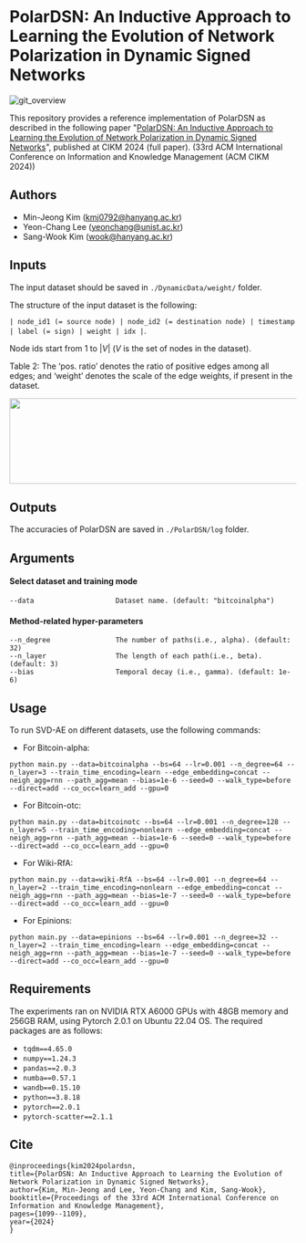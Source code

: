 # PolarDSN: An Inductive Approach to Learning the Evolution of Network Polarization in Dynamic Signed Networks

![git_overview](https://github.com/user-attachments/assets/5962613d-ddca-4f50-92ed-cbb8b69e2d89)

This repository provides a reference implementation of PolarDSN as described in the following paper "[PolarDSN: An Inductive Approach to Learning the Evolution of Network Polarization in Dynamic Signed Networks](https://doi.org/10.1145/3627673.3679654)", published at CIKM 2024 (full paper). (33rd ACM International Conference on Information and Knowledge Management (ACM CIKM 2024))

## Authors
- Min-Jeong Kim (kmj0792@hanyang.ac.kr)
- Yeon-Chang Lee (yeonchang@unist.ac.kr)
- Sang-Wook Kim (wook@hanyang.ac.kr)

## Inputs
The input dataset should be saved in ```./DynamicData/weight/``` folder. 

The structure of the input dataset is the following: 

```| node_id1 (= source node) | node_id2 (= destination node) | timestamp | label (= sign) | weight | idx |```.

Node ids start from 1 to |*V*| (*V* is the set of nodes in the dataset).


Table 2: The ‘pos. ratio’ denotes the ratio of positive edges among all edges; and ‘weight’ denotes the scale of the edge weights, if present in the dataset.

<img src = "https://github.com/user-attachments/assets/ca18507b-c120-44db-86a6-1d9caed4a9ba" width="600" height="150">


## Outputs
The accuracies of PolarDSN are saved in ```./PolarDSN/log``` folder. 

## Arguments
#### Select dataset and training mode 
```
--data                    Dataset name. (default: "bitcoinalpha")
```

#### Method-related hyper-parameters
```
--n_degree                The number of paths(i.e., alpha). (default: 32)
--n_layer                 The length of each path(i.e., beta). (default: 3)
--bias                    Temporal decay (i.e., gamma). (default: 1e-6)
```

## Usage
To run SVD-AE on different datasets, use the following commands:

+ For Bitcoin-alpha:
```
python main.py --data=bitcoinalpha --bs=64 --lr=0.001 --n_degree=64 --n_layer=3 --train_time_encoding=learn --edge_embedding=concat --neigh_agg=rnn --path_agg=mean --bias=1e-6 --seed=0 --walk_type=before --direct=add --co_occ=learn_add --gpu=0
```

+ For Bitcoin-otc:
```
python main.py --data=bitcoinotc --bs=64 --lr=0.001 --n_degree=128 --n_layer=5 --train_time_encoding=nonlearn --edge_embedding=concat --neigh_agg=rnn --path_agg=mean --bias=1e-6 --seed=0 --walk_type=before --direct=add --co_occ=learn_add --gpu=0
```

+ For Wiki-RfA:
```
python main.py --data=wiki-RfA --bs=64 --lr=0.001 --n_degree=64 --n_layer=2 --train_time_encoding=nonlearn --edge_embedding=concat --neigh_agg=rnn --path_agg=mean --bias=1e-7 --seed=0 --walk_type=before --direct=add --co_occ=learn_add --gpu=0
```

+ For Epinions:
```
python main.py --data=epinions --bs=64 --lr=0.001 --n_degree=32 --n_layer=2 --train_time_encoding=learn --edge_embedding=concat --neigh_agg=rnn --path_agg=mean --bias=1e-7 --seed=0 --walk_type=before --direct=add --co_occ=learn_add --gpu=0
```

## Requirements
The experiments ran on NVIDIA RTX A6000 GPUs with 48GB memory and 256GB RAM, using Pytorch 2.0.1 on Ubuntu 22.04 OS. 
The required packages are as follows:
- ```tqdm==4.65.0```
- ```numpy==1.24.3```   
- ```pandas==2.0.3```
- ```numba==0.57.1```
- ```wandb==0.15.10```
- ```python==3.8.18```
- ```pytorch==2.0.1```
- ```pytorch-scatter==2.1.1```


## Cite
  ```
  @inproceedings{kim2024polardsn,
  title={PolarDSN: An Inductive Approach to Learning the Evolution of Network Polarization in Dynamic Signed Networks},
  author={Kim, Min-Jeong and Lee, Yeon-Chang and Kim, Sang-Wook},
  booktitle={Proceedings of the 33rd ACM International Conference on Information and Knowledge Management},
  pages={1099--1109},
  year={2024}
}
  ```


